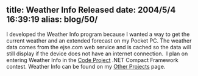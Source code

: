 title: Weather Info Released
date: 2004/5/4 16:39:19
alias: blog/50/
---
I developed the Weather Info program because I wanted a way to get the current weather and an extended forecast on my Pocket PC. The weather data comes from the ejse.com web service and is cached so the data will still display if the device does not have an internet connection.  I plan on entering Weather Info in the [Code Project](http://www.codeproject.com) .NET Compact Framework contest. Weather Info can be found on my [Other Projects](otherprojects.htm) page.